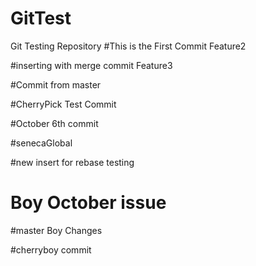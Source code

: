 # GitTest
Git Testing Repository
#This is the First Commit
Feature2

#inserting with merge commit
Feature3

#Commit from master 

#CherryPick Test Commit

#October 6th commit

#senecaGlobal

#new insert for rebase testing

# Boy October issue

#master Boy Changes

#cherryboy commit

